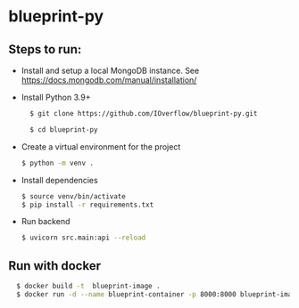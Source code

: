 # blueprint-py

## Steps to run:
* Install and setup a local MongoDB instance. See https://docs.mongodb.com/manual/installation/
* Install Python 3.9+
    ```bash
      $ git clone https://github.com/IOverflow/blueprint-py.git
    ```
    ```bash
      $ cd blueprint-py
    ```

* Create a virtual environment for the project
    ```bash
    $ python -m venv .
    ```

* Install dependencies
    ```bash
    $ source venv/bin/activate
    $ pip install -r requirements.txt
    ```
  
* Run backend

    ```bash
  $ uvicorn src.main:api --reload
    ```
  
## Run with docker
```bash
  $ docker build -t  blueprint-image .
  $ docker run -d --name blueprint-container -p 8000:8000 blueprint-image
```